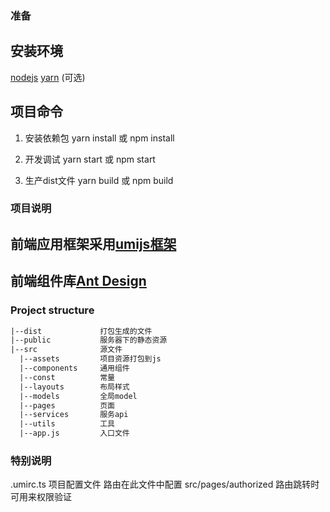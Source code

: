 <!--
 * @Description:
 * @Author: zhao
 * @Date: 2020-04-28 13:35:19
 * @LastEditors: zhao
 * @LastEditTime: 2020-06-18 21:11:48
 -->
### 准备
## 安装环境
[nodejs](http://nodejs.cn/)
[yarn](https://yarn.bootcss.com/) (可选)

## 项目命令
1. 安装依赖包 yarn install 或 npm install

2. 开发调试 yarn start 或 npm start

3. 生产dist文件 yarn build 或 npm build

### 项目说明
## 前端应用框架采用[umijs框架](https://umijs.org/zh-CN/docs/getting-started)
## 前端组件库[Ant Design](https://ant.design/docs/react/introduce-cn)

### Project structure
```html
|--dist             打包生成的文件
|--public           服务器下的静态资源
|--src              源文件
  |--assets         项目资源打包到js
  |--components     通用组件
  |--const      	常量
  |--layouts		布局样式
  |--models         全局model
  |--pages			页面
  |--services       服务api
  |--utils          工具
  |--app.js      	入口文件
```

### 特别说明
.umirc.ts 项目配置文件 路由在此文件中配置
src/pages/authorized 路由跳转时 可用来权限验证
